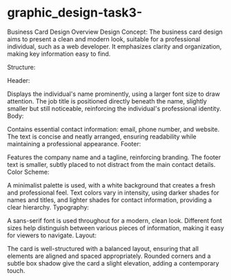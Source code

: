 # graphic_design-task3-
Business Card Design Overview
Design Concept: The business card design aims to present a clean and modern look, suitable for a professional individual, such as a web developer. It emphasizes clarity and organization, making key information easy to find.

Structure:

Header:

Displays the individual's name prominently, using a larger font size to draw attention.
The job title is positioned directly beneath the name, slightly smaller but still noticeable, reinforcing the individual's professional identity.
Body:

Contains essential contact information: email, phone number, and website.
The text is concise and neatly arranged, ensuring readability while maintaining a professional appearance.
Footer:

Features the company name and a tagline, reinforcing branding.
The footer text is smaller, subtly placed to not distract from the main contact details.
Color Scheme:

A minimalist palette is used, with a white background that creates a fresh and professional feel.
Text colors vary in intensity, using darker shades for names and titles, and lighter shades for contact information, providing a clear hierarchy.
Typography:

A sans-serif font is used throughout for a modern, clean look.
Different font sizes help distinguish between various pieces of information, making it easy for viewers to navigate.
Layout:

The card is well-structured with a balanced layout, ensuring that all elements are aligned and spaced appropriately.
Rounded corners and a subtle box shadow give the card a slight elevation, adding a contemporary touch.
